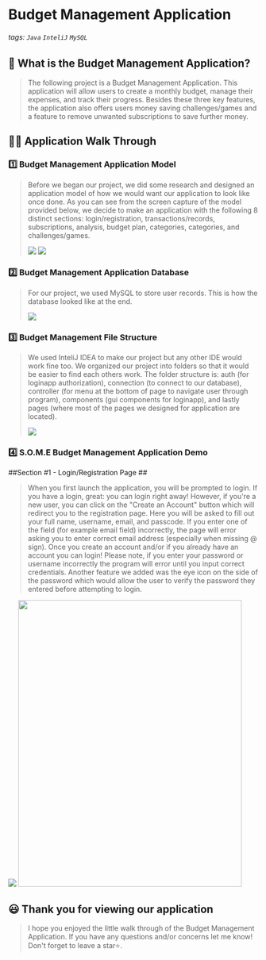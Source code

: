 # Budget Management Application

###### tags: `Java` `InteliJ` `MySQL`

## 📝 What is the Budget Management Application?
> The following project is a Budget Management Application. This application will allow users to create a monthly budget, manage their expenses, and track their progress.
> Besides these three key features, the application also offers users money saving challenges/games and a feature to remove unwanted subscriptions to save further money. 

## 👩‍🏫 Application Walk Through
### 1️⃣ Budget Management Application Model ###
> Before we began our project, we did some research and designed an application model of how we would want our application to look like once done. As you can see from the screen capture of the model provided below, we decide to make an application with the following 8 distinct sections: login/registration, transactions/records, subscriptions, analysis, budget plan, categories, categories, and challenges/games.
> 
>![](https://github.com/user-attachments/assets/dfcb2c65-09f4-4715-8892-aca617935690)
>![](https://github.com/user-attachments/assets/0b1e5a7a-64a3-407c-b11b-a8de0304ac68)
>
> 
### 2️⃣ Budget Management Application Database ###
> For our project, we used MySQL to store user records. This is how the database looked like at the end.
> 
>![](https://github.com/user-attachments/assets/9fd862b2-9bf4-4cb0-8d83-cdfa92245f1b)
>
> 
### 3️⃣ Budget Management File Structure ###
> We used InteliJ IDEA to make our project but any other IDE would work fine too.
> We organized our project into folders so that it would be easier to find each others work. The folder structure is: auth (for loginapp authorization), connection (to connect to our database), controller (for menu at the bottom of page to navigate user through program), components (gui components for loginapp), and lastly pages (where most of the pages we designed for application are located).
> 
>![](https://github.com/user-attachments/assets/e31eaea0-a95f-404b-bf2a-abc2ca0516c0)
>
> 
### 4️⃣ S.O.M.E Budget Management Application Demo ###
>
##Section #1 - Login/Registration Page ##
>When you first launch the application, you will be prompted to login. If you have a login, great: you can login right away! However, if you're a new user, you can click on the "Create an Account" button which will redirect you to the registration page. Here you will be asked to fill out your full name, username, email, and passcode. If you enter one of the field (for example email field) incorrectly, the page will error asking you to enter correct email address (especially when missing @ sign). Once you create an account and/or if you already have an account you can login! Please note, if you enter your password or username incorrectly the program will error until you input correct credentials. Another feature we added was the eye icon on the side of the password which would allow the user to verify the password they entered before attempting to login.
>
<tr>
    <td><img src="https://github.com/user-attachments/assets/85781922-f059-4dc8-9959-56dc4e0b6943"/></td>
    <td><img src="https://github.com/user-attachments/assets/b73046ad-fd85-4df1-af59-026e18c47c57" width="450" height="578"/></td>
</tr>




 

## 😃 Thank you for viewing our application ##
> I hope you enjoyed the little walk through of the Budget Management Application. If you have any questions and/or concerns let me know! Don't forget to leave a star⭐️.

